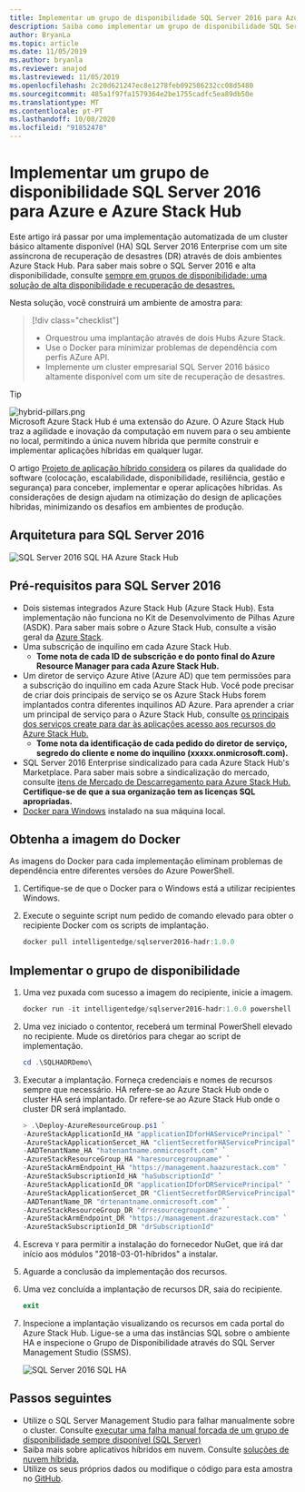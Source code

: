 ```yaml
---
title: Implementar um grupo de disponibilidade SQL Server 2016 para Azure e Azure Stack Hub
description: Saiba como implementar um grupo de disponibilidade SQL Server 2016 para O Azure e Azure Stack Hub.
author: BryanLa
ms.topic: article
ms.date: 11/05/2019
ms.author: bryanla
ms.reviewer: anajod
ms.lastreviewed: 11/05/2019
ms.openlocfilehash: 2c20d621247ec8e1278feb092586232cc08d5480
ms.sourcegitcommit: 485a1f97fa1579364e2be1755cadfc5ea89db50e
ms.translationtype: MT
ms.contentlocale: pt-PT
ms.lasthandoff: 10/08/2020
ms.locfileid: "91852478"
---
```

# <a name="deploy-a-sql-server-2016-availability-group-to-azure-and-azure-stack-hub"></a>Implementar um grupo de disponibilidade SQL Server 2016 para Azure e Azure Stack Hub

Este artigo irá passar por uma implementação automatizada de um cluster básico altamente disponível (HA) SQL Server 2016 Enterprise com um site assíncrona de recuperação de desastres (DR) através de dois ambientes Azure Stack Hub. Para saber mais sobre o SQL Server 2016 e alta disponibilidade, consulte [sempre em grupos de disponibilidade: uma solução de alta disponibilidade e recuperação de desastres.](/sql/database-engine/availability-groups/windows/always-on-availability-groups-sql-server?view=sql-server-2016)

Nesta solução, você construirá um ambiente de amostra para:

> [!div class="checklist"]
> - Orquestrou uma implantação através de dois Hubs Azure Stack.
> - Use o Docker para minimizar problemas de dependência com perfis AZure API.
> - Implemente um cluster empresarial SQL Server 2016 básico altamente disponível com um site de recuperação de desastres.

> [!Tip]  
> ![hybrid-pillars.png](./media/solution-deployment-guide-cross-cloud-scaling/hybrid-pillars.png)  
> Microsoft Azure Stack Hub é uma extensão do Azure. O Azure Stack Hub traz a agilidade e inovação da computação em nuvem para o seu ambiente no local, permitindo a única nuvem híbrida que permite construir e implementar aplicações híbridas em qualquer lugar.  
> 
> O artigo [Projeto de aplicação híbrido considera](overview-app-design-considerations.md) os pilares da qualidade do software (colocação, escalabilidade, disponibilidade, resiliência, gestão e segurança) para conceber, implementar e operar aplicações híbridas. As considerações de design ajudam na otimização do design de aplicações híbridas, minimizando os desafios em ambientes de produção.

## <a name="architecture-for-sql-server-2016"></a>Arquitetura para SQL Server 2016

![SQL Server 2016 SQL HA Azure Stack Hub](media/solution-deployment-guide-sql-ha/image1.png)

## <a name="prerequisites-for-sql-server-2016"></a>Pré-requisitos para SQL Server 2016

- Dois sistemas integrados Azure Stack Hub (Azure Stack Hub). Esta implementação não funciona no Kit de Desenvolvimento de Pilhas Azure (ASDK). Para saber mais sobre o Azure Stack Hub, consulte a visão geral da [Azure Stack](https://azure.microsoft.com/overview/azure-stack/).
- Uma subscrição de inquilino em cada Azure Stack Hub.
  - **Tome nota de cada ID de subscrição e do ponto final do Azure Resource Manager para cada Azure Stack Hub.**
- Um diretor de serviço Azure Ative (Azure AD) que tem permissões para a subscrição do inquilino em cada Azure Stack Hub. Você pode precisar de criar dois principais de serviço se os Azure Stack Hubs forem implantados contra diferentes inquilinos AD Azure. Para aprender a criar um principal de serviço para o Azure Stack Hub, consulte [os principais dos serviços create para dar às aplicações acesso aos recursos do Azure Stack Hub.](/azure-stack/user/azure-stack-create-service-principals)
  - **Tome nota da identificação de cada pedido do diretor de serviço, segredo do cliente e nome do inquilino (xxxxx.onmicrosoft.com).**
- SQL Server 2016 Enterprise sindicalizado para cada Azure Stack Hub's Marketplace. Para saber mais sobre a sindicalização do mercado, consulte [itens de Mercado de Descarregamento para Azure Stack Hub.](/azure-stack/operator/azure-stack-download-azure-marketplace-item)
    **Certifique-se de que a sua organização tem as licenças SQL apropriadas.**
- [Docker para Windows](https://docs.docker.com/docker-for-windows/) instalado na sua máquina local.

## <a name="get-the-docker-image"></a>Obtenha a imagem do Docker

As imagens do Docker para cada implementação eliminam problemas de dependência entre diferentes versões do Azure PowerShell.

1. Certifique-se de que o Docker para o Windows está a utilizar recipientes Windows.
2. Execute o seguinte script num pedido de comando elevado para obter o recipiente Docker com os scripts de implantação.

    ```powershell  
    docker pull intelligentedge/sqlserver2016-hadr:1.0.0
    ```

## <a name="deploy-the-availability-group"></a>Implementar o grupo de disponibilidade

1. Uma vez puxada com sucesso a imagem do recipiente, inicie a imagem.

      ```powershell  
      docker run -it intelligentedge/sqlserver2016-hadr:1.0.0 powershell
      ```

2. Uma vez iniciado o contentor, receberá um terminal PowerShell elevado no recipiente. Mude os diretórios para chegar ao script de implementação.

      ```powershell  
      cd .\SQLHADRDemo\
      ```

3. Executar a implantação. Forneça credenciais e nomes de recursos sempre que necessário. HA refere-se ao Azure Stack Hub onde o cluster HA será implantado. Dr refere-se ao Azure Stack Hub onde o cluster DR será implantado.

      ```powershell
      > .\Deploy-AzureResourceGroup.ps1 `
      -AzureStackApplicationId_HA "applicationIDforHAServicePrincipal" `
      -AzureStackApplicationSercet_HA "clientSecretforHAServicePrincipal" `
      -AADTenantName_HA "hatenantname.onmicrosoft.com" `
      -AzureStackResourceGroup_HA "haresourcegroupname" `
      -AzureStackArmEndpoint_HA "https://management.haazurestack.com" `
      -AzureStackSubscriptionId_HA "haSubscriptionId" `
      -AzureStackApplicationId_DR "applicationIDforDRServicePrincipal" `
      -AzureStackApplicationSercet_DR "ClientSecretforDRServicePrincipal" `
      -AADTenantName_DR "drtenantname.onmicrosoft.com" `
      -AzureStackResourceGroup_DR "drresourcegroupname" `
      -AzureStackArmEndpoint_DR "https://management.drazurestack.com" `
      -AzureStackSubscriptionId_DR "drSubscriptionId"
      ```

4. Escreva `Y` para permitir a instalação do fornecedor NuGet, que irá dar início aos módulos "2018-03-01-híbridos" a instalar.

5. Aguarde a conclusão da implementação dos recursos.

6. Uma vez concluída a implantação de recursos DR, saia do recipiente.

      ```powershell
      exit
      ```

7. Inspecione a implantação visualizando os recursos em cada portal do Azure Stack Hub. Ligue-se a uma das instâncias SQL sobre o ambiente HA e inspecione o Grupo de Disponibilidade através do SQL Server Management Studio (SSMS).

    ![SQL Server 2016 SQL HA](media/solution-deployment-guide-sql-ha/image2.png)

## <a name="next-steps"></a>Passos seguintes

- Utilize o SQL Server Management Studio para falhar manualmente sobre o cluster. Consulte [executar uma falha manual forçada de um grupo de disponibilidade sempre disponível (SQL Server)](/sql/database-engine/availability-groups/windows/perform-a-forced-manual-failover-of-an-availability-group-sql-server?view=sql-server-2017)
- Saiba mais sobre aplicativos híbridos em nuvem. Consulte [soluções de nuvem híbrida.](/azure-stack/user/)
- Utilize os seus próprios dados ou modifique o código para esta amostra no [GitHub](https://github.com/Azure-Samples/azure-intelligent-edge-patterns).